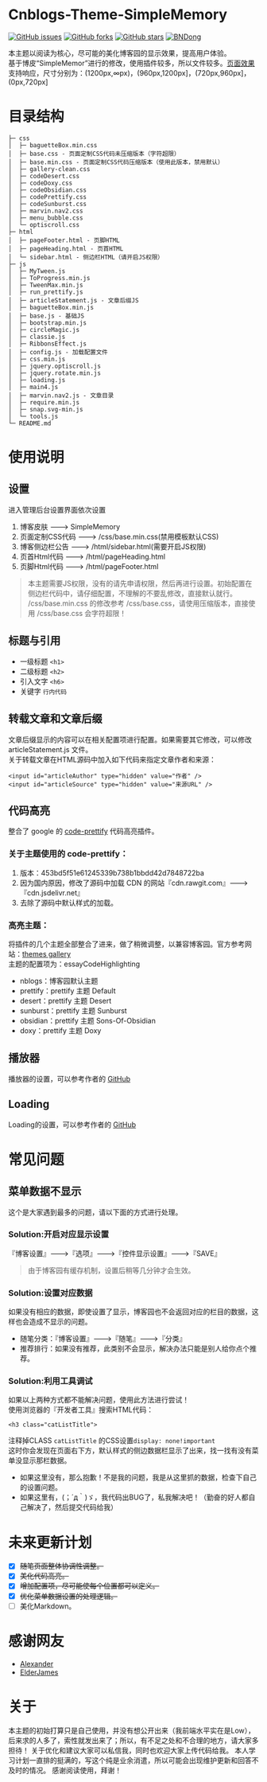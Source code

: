 # Cnblogs-Theme-SimpleMemory
[![GitHub issues](https://img.shields.io/github/issues/BNDong/Cnblogs-Theme-SimpleMemory.svg)](https://github.com/BNDong/Cnblogs-Theme-SimpleMemory/issues)
[![GitHub forks](https://img.shields.io/github/forks/BNDong/Cnblogs-Theme-SimpleMemory.svg)](https://github.com/BNDong/Cnblogs-Theme-SimpleMemory/network)
[![GitHub stars](https://img.shields.io/github/stars/BNDong/Cnblogs-Theme-SimpleMemory.svg)](https://github.com/BNDong/Cnblogs-Theme-SimpleMemory/stargazers)
[![BNDong](https://img.shields.io/badge/bndong-%E2%9D%A4%EF%B8%8F-%23ff69b4.svg)](http://www.dbnuo.org)

本主题以阅读为核心，尽可能的美化博客园的显示效果，提高用户体验。
<br>基于博皮“SimpleMemor”进行的修改，使用插件较多，所以文件较多。[页面效果](https://www.cnblogs.com/bndong/)
<br>支持响应，尺寸分别为：(1200px,∞px)，(960px,1200px]，(720px,960px]，(0px,720px]
# 目录结构
```
├─ css
│  ├─ baguetteBox.min.css
│  ├─ base.css - 页面定制CSS代码未压缩版本（字符超限）
│  ├─ base.min.css - 页面定制CSS代码压缩版本（使用此版本，禁用默认）
│  ├─ gallery-clean.css
│  ├─ codeDesert.css
│  ├─ codeDoxy.css
│  ├─ codeObsidian.css
│  ├─ codePrettify.css
│  ├─ codeSunburst.css
│  ├─ marvin.nav2.css
│  ├─ menu_bubble.css
│  └─ optiscroll.css
├─ html
│  ├─ pageFooter.html - 页脚HTML
│  ├─ pageHeading.html - 页首HTML
│  └─ sidebar.html - 侧边栏HTML（请开启JS权限）
├─ js
│  ├─ MyTween.js
│  ├─ ToProgress.min.js
│  ├─ TweenMax.min.js
│  ├─ run_prettify.js
│  ├─ articleStatement.js - 文章后缀JS
│  ├─ baguetteBox.min.js
│  ├─ base.js - 基础JS
│  ├─ bootstrap.min.js
│  ├─ circleMagic.js
│  ├─ classie.js
│  ├─ RibbonsEffect.js
│  ├─ config.js - 加载配置文件
│  ├─ css.min.js
│  ├─ jquery.optiscroll.js
│  ├─ jquery.rotate.min.js
│  ├─ loading.js
│  ├─ main4.js
│  ├─ marvin.nav2.js - 文章目录
│  ├─ require.min.js
│  ├─ snap.svg-min.js
│  └─ tools.js
└─ README.md
```
# 使用说明
## 设置
进入管理后台设置界面依次设置
1. 博客皮肤 ---> SimpleMemory
2. 页面定制CSS代码 ---> /css/base.min.css(禁用模板默认CSS)
3. 博客侧边栏公告 ---> /html/sidebar.html(需要开启JS权限)
4. 页首Html代码 ---> /html/pageHeading.html
5. 页脚Html代码 ---> /html/pageFooter.html
>本主题需要JS权限，没有的请先申请权限，然后再进行设置。初始配置在侧边栏代码中，请仔细配置，不理解的不要乱修改，直接默认就行。
>/css/base.min.css 的修改参考 /css/base.css，请使用压缩版本，直接使用 /css/base.css 会字符超限！
## 标题与引用
* 一级标题 `<h1>`
* 二级标题 `<h2>`
* 引入文字 `<h6>`
* 关键字 `行内代码`
## 转载文章和文章后缀
文章后缀显示的内容可以在相关配置项进行配置。如果需要其它修改，可以修改 articleStatement.js 文件。
<br>关于转载文章在HTML源码中加入如下代码来指定文章作者和来源：
```
<input id="articleAuthor" type="hidden" value="作者" />
<input id="articleSource" type="hidden" value="来源URL" />
```
## 代码高亮
整合了 google 的 [code-prettify](https://github.com/google/code-prettify) 代码高亮插件。
### 关于主题使用的 code-prettify：
1. 版本：453bd5f51e61245339b738b1bbdd42d7848722ba
2. 因为国内原因，修改了源码中加载 CDN 的网站『cdn.rawgit.com』--->『cdn.jsdelivr.net』
3. 去除了源码中默认样式的加载。
### 高亮主题：
将插件的几个主题全部整合了进来，做了稍微调整，以兼容博客园。官方参考网站：[themes gallery](https://rawgit.com/google/code-prettify/master/styles/index.html)
<br>主题的配置项为：essayCodeHighlighting
* nblogs：博客园默认主题 
* prettify：prettify 主题 Default
* desert：prettify 主题 Desert
* sunburst：prettify 主题 Sunburst
* obsidian：prettify 主题 Sons-Of-Obsidian
* doxy：prettify 主题 Doxy
## 播放器
播放器的设置，可以参考作者的 [GitHub](https://github.com/metowolf/Meting)
## Loading
Loading的设置，可以参考作者的 [GitHub](https://github.com/claudiocalautti/spring-loaders)
# 常见问题
## 菜单数据不显示
这个是大家遇到最多的问题，请以下面的方式进行处理。
### Solution:开启对应显示设置
『博客设置』--->『选项』--->『控件显示设置』--->『SAVE』
>由于博客园有缓存机制，设置后稍等几分钟才会生效。
### Solution:设置对应数据
如果没有相应的数据，即使设置了显示，博客园也不会返回对应的栏目的数据，这样也会造成不显示的问题。
* 随笔分类：『博客设置』--->『随笔』--->『分类』
* 推荐排行：如果没有推荐，此类别不会显示，解决办法只能是别人给你点个推荐。
### Solution:利用工具调试
如果以上两种方式都不能解决问题，使用此方法进行尝试！
<br>使用浏览器的『开发者工具』搜索HTML代码：
```
<h3 class="catListTitle">
```
注释掉CLASS `catListTitle` 的CSS设置`display: none!important`
<br>这时你会发现在页面右下方，默认样式的侧边数据栏显示了出来，找一找有没有菜单没显示那栏数据。
* 如果这里没有，那么抱歉！不是我的问题，我是从这里抓的数据，检查下自己的设置问题。
* 如果这里有，(；´д｀)ゞ，我代码出BUG了，私我解决吧！（勤奋的好人都自己解决了，然后提交代码给我）
# 未来更新计划
- [X] ~~随笔页面整体协调性调整。~~
- [X] ~~美化代码高亮。~~
- [X] ~~增加配置项，尽可能使每个位置都可以定义。~~
- [X] ~~优化菜单数据设置的处理逻辑。~~
- [ ] 美化Markdown。
# 感谢网友
* [Alexander](https://github.com/alessandrocyc)
* [ElderJames](https://github.com/ElderJames)
# 关于
本主题的初始打算只是自己使用，并没有想公开出来（我前端水平实在是Low），后来求的人多了，索性就发出来了；所以，有不足之处和不合理的地方，请大家多担待！
关于优化和建议大家可以私信我，同时也欢迎大家上传代码给我。
本人学习计划一直排的挺满的，写这个纯是业余消遣，所以可能会出现维护更新和回答不及时的情况。
感谢阅读使用，拜谢！
